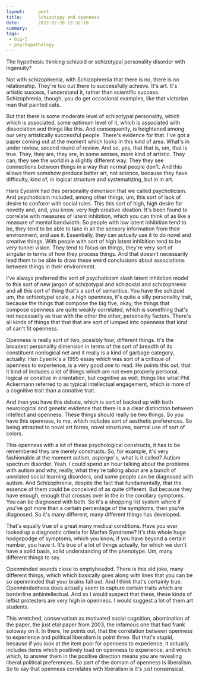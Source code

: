 ```yaml
---
layout:     post
title:      Schizotypy and openness
date:       2022-02-20 12:32:18
summary:    
tags:
 - big-5
 - psychopathology
---
```


The hypothesis thinking schizoid or schizotypal personality disorder with ingenuity? 

Not with schizophrenia, with Schizophrenia that there is no, there is no relationship. They're too out there to successfully achieve. It's art. It's artistic success, I understand it, rather than scientific success. Schizophrenia, though, you do get occasional examples, like that victorian man that painted cats. 

But that there is some moderate level of schizotypal personality, which which is associated, some optimum level of it, which is associated with dissociation and things like this. And consequently, is heightened among our very artistically successful people. There's evidence for that. I've got a paper coming out at the moment which looks in this kind of area. What's in under review, second round of review. And so, yes, that that is, um, that is true. They, they are, they are, in some senses, more kind of artistic. They can, they see the world in a slightly different way. They they see connections between things in a way that normal people don't. And this allows them somehow produce better art, not science, because they have difficulty, kind of, in logical structure and systematizing, but in in art.

Hans Eyesink had this personality dimension that we called psychoticism. And psychoticism included, among other things, um, this sort of lack of desire to conform with social rules. This this sort of high, high desire for novelty and, and, you know, very high creative ideation. It's been found to correlate with measures of latent inhibition, which you can think of as like a measure of mental bandwidth. So people with low latent inhibition tend to be, they tend to be able to take in all the sensory information from their environment, and use it. Essentially, they can actually use it to do novel and creative things. With people with sort of high latent inhibition tend to be very tunnel vision. They tend to focus on things, they're very sort of singular in terms of how they process things. And that doesn't necessarily lead them to be able to draw these weird conclusions about associations between things in their environment.

I've always preferred the sort of psychoticism slash latent inhibition model to this sort of new jargon of schizotypal and schizoidal and schizophrenic and all this sort of thing that's a sort of semantics. You have the schizoid um, the schizotypal scale, a high openness, it's quite a silly personality trait, because the things that compose the big five, okay, the things that compose openness are quite weakly correlated, which is something that's not necessarily as true with the other the other, personality factors. There's all kinds of things that that that are sort of lumped into openness that kind of can't fit openness.

Openness is really sort of two, possibly four, different things. It's the broadest personality dimension in terms of the sort of breadth of its constituent nonlogical net and it really is a kind of garbage category, actually. Han Eysenk's a 1995 essay which was sort of a critique of openness to experience, is a very good one to read. He points this out, that it kind of includes a lot of things which are not even properly personal, logical or conative in orientation, but cognitive as well, things like what Phil Ackermann referred to as typical intellectual engagement, which is more of a cognitive trait than a conative trait.

And then you have this debate, which is sort of backed up with both neurological and genetic evidence that there is a  a clear distinction between intellect and openness. These things should really be two things. So you have this openness, to me, which includes sort of aesthetic preferences. So being attracted to novel art forms, novel structures, normal use of sort of colors. 

This openness with a lot of these psychological constructs, it has to be remembered they are merely constructs. So, for example, it's very fashionable at the moment autism, asperger's, what is it called? Autism spectrum disorder. Yeah. I could spend an hour talking about the problems with autism and why, really, what they're talking about are a bunch of unrelated social learning disorders, and some people can be diagnosed with autism. And Schizophrenia, despite the fact that fundamentally, that the essence of them could be conceived of as quite different. But because they have enough, enough that crosses over in the in the corollary symptoms. You can be diagnosed with both. So it's a shopping list system where if you've got more than a certain percentage of the symptoms, then you're diagnosed. So it's many different, many different things has developed.

That's equally true of a great many medical conditions. Have you ever looked up a diagnostic criteria for Marfan Syndrome? It's this whole huge hodgepodge of symptoms, which you know, if you have beyond a certain number, you have it. It's true of a lot of things actually, for which we don't have a solid basis, solid understanding of the phenotype. Um, many different things to say. 

Openminded sounds close to emptyheaded. There is this old joke, many different things, which which basically goes along with lines that you can be so openminded that your brains fall out. And I think that's certainly true. Openmindedness does actually seem to capture certain traits which are borderline antiintellectual. And so I would suspect that these, these kinds of leftist protesters are very high in openness. I would suggest a lot of them art students. 

This wretched, conservatism as motivated social cognition, abomination of the paper, the just etal paper from 2003, the infamous one that had frank soloway on it. In there, he points out, that the correlation between openness to experience and political liberalism is point three. But that's stupid, because if you look at the item pool for openness to experience, it actually includes items which positively load on openness to experience, and which which, to answer them in the positive direction means you are revealing liberal political preferences. So part of the domain of openness is liberalism. So to say that openness correlates with liberalism is it's just nonsensical.